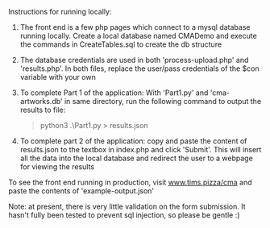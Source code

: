 Instructions for running locally:

1) The front end is a few php pages which connect to a mysql database running locally. Create a local database named CMADemo and execute the commands in CreateTables.sql to create the db structure

2) The database credentials are used in both 'process-upload.php' and 'results.php'. In both files, replace the user/pass credentials of the $con variable with your own

3) To complete Part 1 of the application: With 'Part1.py' and 'cma-artworks.db' in same directory, run the following command to output the results to file:
	>python3 .\Part1.py > results.json

4) To complete part 2 of the application: copy and paste the content of results.json to the textbox in index.php and click 'Submit'. This will insert all the data into the local database and redirect the user to a webpage for viewing the results

To see the front end running in production, visit www.tims.pizza/cma and paste the contents of 'example-output.json'

Note: at present, there is very little validation on the form submission. It hasn't fully been tested to prevent sql injection, so please be gentle :)
